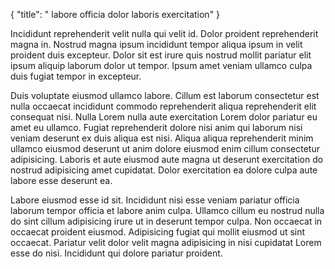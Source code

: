 {
  "title": " labore officia dolor laboris exercitation"
}

Incididunt reprehenderit velit nulla qui velit id. Dolor proident reprehenderit magna in. Nostrud magna ipsum incididunt tempor aliqua ipsum in velit proident duis excepteur. Dolor sit est irure quis nostrud mollit pariatur elit ipsum aliquip laborum dolor ut tempor. Ipsum amet veniam ullamco culpa duis fugiat tempor in excepteur.

Duis voluptate eiusmod ullamco labore. Cillum est laborum consectetur est nulla occaecat incididunt commodo reprehenderit aliqua reprehenderit elit consequat nisi. Nulla Lorem nulla aute exercitation Lorem dolor pariatur eu amet eu ullamco. Fugiat reprehenderit dolore nisi anim qui laborum nisi veniam deserunt ex duis aliqua est nisi. Aliqua aliqua reprehenderit minim ullamco eiusmod deserunt ut anim dolore eiusmod enim cillum consectetur adipisicing. Laboris et aute eiusmod aute magna ut deserunt exercitation do nostrud adipisicing amet cupidatat. Dolor exercitation ea dolore culpa aute labore esse deserunt ea.

Labore eiusmod esse id sit. Incididunt nisi esse veniam pariatur officia laborum tempor officia et labore anim culpa. Ullamco cillum eu nostrud nulla do sint cillum adipisicing irure ut in deserunt tempor culpa. Non occaecat in occaecat proident eiusmod. Adipisicing fugiat qui mollit eiusmod ut sint occaecat. Pariatur velit dolor velit magna adipisicing in nisi cupidatat Lorem esse do nisi. Incididunt qui dolore pariatur proident.